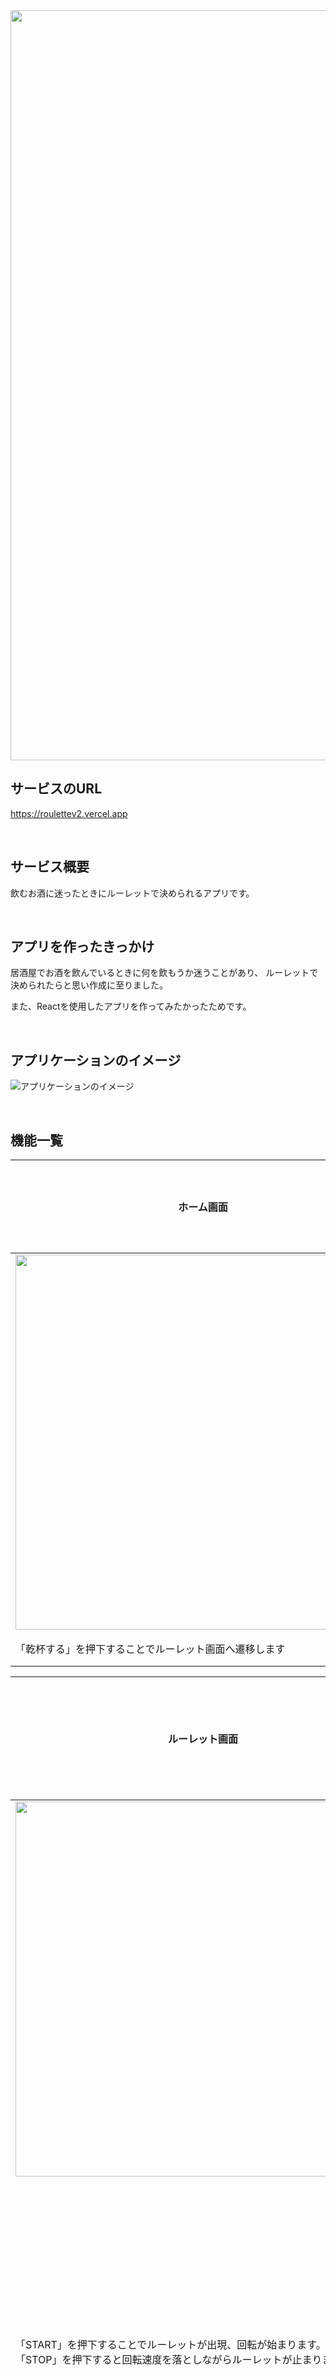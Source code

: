 <img src="https://github.com/uutan58/roulettev2/assets/138564916/307042ef-0c58-47e7-8785-f19981aef234" width= "1200px">

<br />

## サービスのURL

https://roulettev2.vercel.app

<br />

## サービス概要

飲むお酒に迷ったときにルーレットで決められるアプリです。

<br />

## アプリを作ったきっかけ

居酒屋でお酒を飲んでいるときに何を飲もうか迷うことがあり、
ルーレットで決められたらと思い作成に至りました。

また、Reactを使用したアプリを作ってみたかったためです。

<br />

## アプリケーションのイメージ
![アプリケーションのイメージ](https://github.com/uutan58/roulettev2/assets/138564916/da3958bb-db8b-4ec8-bf6d-e54066cf1801)

<br />

## 機能一覧
| ホーム画面 |　ホーム画面 |
| ---- | ---- |
| <img src= "https://github.com/uutan58/roulettev2/assets/138564916/7072a4c7-17f9-413e-8dfb-685bf7a84239" width= "600px"> |  ![スマホホーム画面](https://github.com/uutan58/roulettev2/assets/138564916/d404b1c1-9b2d-4c82-b06d-41679da2f75d) |
| 「乾杯する」を押下することでルーレット画面へ遷移します | 同左 |

| ルーレット画面 |　ルーレット画面 |
| ---- | ---- |
| <img src= "https://github.com/uutan58/roulettev2/assets/138564916/f6d18fe3-e46b-4f08-864d-22231377ef2b" width= "600px"> | ![スマホルーレット画面](https://github.com/uutan58/roulettev2/assets/138564916/da23f1bd-e500-4b42-a044-1f2fbd124ba3) |
| 「START」を押下することでルーレットが出現、回転が始まります。<br />「STOP」を押下すると回転速度を落としながらルーレットが止まります。| PCに比べると少し緩やかにルーレットが止まります。 |

| アイテムセレクト画面 |　アイテムセレクト画面 |
| ---- | ---- |
| <img src= "https://github.com/uutan58/roulettev2/assets/138564916/fd319d49-01c9-48d9-901b-04d21085cd33" width= "600px"> | ![モーダル画面](<img src= "https://github.com/uutan58/roulettev2/assets/138564916/e3b132d6-3388-474d-965a-46de76ca22ba" width= "600px">) |
| 矢印のところで止まったアイテムをモーダルに表示させます。<br />モーダル画面で表示されるコメントはランダムになっています。<br />また、「おかわり」を押下するとルーレット画面へ、「お会計」を押下するとお会計画面へ遷移します。 | 同左 |

| アイテム編集 |　アイテム編集 |
| ---- | ---- |
| <img src= "https://github.com/uutan58/roulettev2/assets/138564916/3781c257-37f9-402a-9451-2aaa105e354f" width= "600px"> | ![アイテム編集画像](https://github.com/uutan58/roulettev2/assets/138564916/492dcbd0-2508-443a-bd48-5fb1cc8721cb) |
| ルーレット下部にあるアイテムリストから、アイテム名を変更することができます。 | 同左 |

| ストック表示 |　ストック表示 |
| ---- | ---- |
| <img src= "https://github.com/uutan58/roulettev2/assets/138564916/6959033b-6f38-47d2-a966-7510100ca7c2" width= "600px"> | ![ストック画像](https://github.com/uutan58/roulettev2/assets/138564916/52b88ec0-d74b-442e-8580-8a2e754b79dc) |
| 「START、STOPボタン」の上に、ルーレットで出たアイテムのアイコン（画像赤枠内）が表示されていきます。 | 同左 |

| お会計画面 |　お会計画面 |
| ---- | ---- |
| <img src= "https://github.com/uutan58/roulettev2/assets/138564916/47af4b29-e9f0-447f-9e2a-e491cfeb89eb" width= "600px"> | ![お会計画面画像](https://github.com/uutan58/roulettev2/assets/138564916/1747c0e6-b6b2-410f-b698-b99eac1c2f30) |
| ルーレットで出たアイテムの一覧を表示します。<br />「Xで反省」を押下するとアイテム一覧をXでポストすることができます。<br />また、「帰宅する」を押下するとホーム画面へ遷移します。 | 同左 |

<br />

## 使用技術

#### フロントエンド
<img src="https://img.shields.io/badge/-React-555.svg?logo=react&style=popout">

<img src="https://img.shields.io/badge/-JavaScript-276DC3.svg?logo=javascript&style=popout">

#### インフラ

<img src="https://img.shields.io/badge/-vercel-000.svg?logo=vercel&style=popout">

#### その他

<img src="https://img.shields.io/badge/-github-181717.svg?logo=github&style=popout">


## 今後の展望
- 現在は、アプリ内にルーレットのアイテム一覧を記録することができないため、Xへのポストを利用して記録を残せるようにしています。<br />今後はデータベースやバックエンドを使用して、アプリ内に記録を残せるように改良したいです。